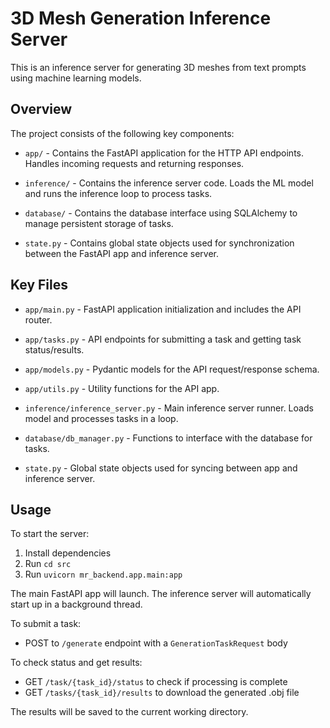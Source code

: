 # 3D Mesh Generation Inference Server

This is an inference server for generating 3D meshes from text prompts using machine learning models.

## Overview

The project consists of the following key components:

- `app/` - Contains the FastAPI application for the HTTP API endpoints. Handles incoming requests and returning responses.

- `inference/` - Contains the inference server code. Loads the ML model and runs the inference loop to process tasks.

- `database/` - Contains the database interface using SQLAlchemy to manage persistent storage of tasks. 

- `state.py` - Contains global state objects used for synchronization between the FastAPI app and inference server.

## Key Files

- `app/main.py` - FastAPI application initialization and includes the API router.

- `app/tasks.py` - API endpoints for submitting a task and getting task status/results. 

- `app/models.py` - Pydantic models for the API request/response schema.

- `app/utils.py` - Utility functions for the API app.

- `inference/inference_server.py` - Main inference server runner. Loads model and processes tasks in a loop.

- `database/db_manager.py` - Functions to interface with the database for tasks.

- `state.py` - Global state objects used for syncing between app and inference server.

## Usage

To start the server:

1. Install dependencies
2. Run `cd src`
2. Run `uvicorn mr_backend.app.main:app` 

The main FastAPI app will launch. 
The inference server will automatically start up in a background thread.

To submit a task:

- POST to `/generate` endpoint with a `GenerationTaskRequest` body

To check status and get results:

- GET `/task/{task_id}/status` to check if processing is complete
- GET `/tasks/{task_id}/results` to download the generated .obj file

The results will be saved to the current working directory.


